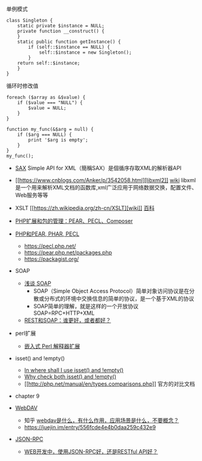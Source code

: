   
单例模式  
```
class Singleton {
    static private $instance = NULL;
    private function __construct() {
    }
    static public function getInstance() {
        if (self::$instance == NULL) {
            self::$instance = new Singleton();
        }
    return self::$instance;
    }
}
```
  
循环时修改值  
```
foreach ($array as &$value) {
    if ($value === "NULL") {
        $value = NULL;
    }
}
```
  
```
function my_func(&$arg = null) {
    if ($arg === NULL) {
        print '$arg is empty';
    }
}
my_func();
```
  
- [SAX](https://zh.wikipedia.org/wiki/SAX) Simple API for XML（簡稱SAX）是個循序存取XML的解析器API
- [[https://www.cnblogs.com/Anker/p/3542058.html][libxml2]] [wiki](https://zh.wikipedia.org/wiki/Libxml2) libxml是一个用来解析XML文档的函数库,xml广泛应用于网络数据交换，配置文件、Web服务等等
- XSLT [[https://zh.wikipedia.org/zh-cn/XSLT][wiki]] [百科](https://baike.baidu.com/item/XSLT)
  
- [PHP扩展和包的管理：PEAR、PECL、Composer](https://www.jianshu.com/p/d8b75dbc852a)
- [PHP和PEAR, PHAR, PECL](https://jysperm.me/2013/04/790/)
  - https://pecl.php.net/
  - https://pear.php.net/packages.php
  - https://packagist.org/
  
- SOAP
  - [浅谈 SOAP](https://www.ibm.com/developerworks/cn/xml/x-sisoap/index.html)
    - SOAP（Simple Object Access Protocol）简单对象访问协议是在分散或分布式的环境中交换信息的简单的协议，是一个基于XML的协议
    - SOAP简单的理解，就是这样的一个开放协议SOAP=RPC+HTTP+XML
  - [REST和SOAP：谁更好，或者都好？](http://www.infoq.com/cn/articles/rest-soap-when-to-use-each)
  
- perl扩展
  - [嵌入式 Perl 解释器扩展](https://www.ibm.com/developerworks/cn/opensource/os-cn-php-pecl/index.html)
  
- isset() and !empty()
  - [In where shall I use isset() and !empty()](https://stackoverflow.com/questions/1219542/in-where-shall-i-use-isset-and-empty)
  - [Why check both isset() and !empty()](https://stackoverflow.com/questions/4559925/why-check-both-isset-and-empty/4560099)
  - [[http://php.net/manual/en/types.comparisons.php]] 官方的对比文档
  
- chapter 9
- [WebDAV](https://zh.wikipedia.org/wiki/%E5%9F%BA%E4%BA%8EWeb%E7%9A%84%E5%88%86%E5%B8%83%E5%BC%8F%E7%BC%96%E5%86%99%E5%92%8C%E7%89%88%E6%9C%AC%E6%8E%A7%E5%88%B6)
  - 知乎 [webdav是什么，有什么作用，应用场景是什么，不要概念？](https://www.zhihu.com/question/30719209)
  - https://juejin.im/entry/556fcde4e4b0daa259c432e9
- [JSON-RPC](https://zh.wikipedia.org/wiki/JSON-RPC)
  - [WEB开发中，使用JSON-RPC好，还是RESTful API好？](https://www.zhihu.com/question/28570307)
